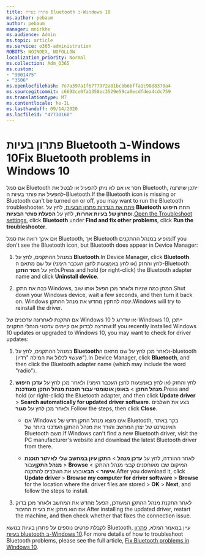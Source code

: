```yaml
---
title: פתרון בעיות Bluetooth ב-Windows 10
ms.author: pebaum
author: pebaum
manager: mnirkhe
ms.audience: Admin
ms.topic: article
ms.service: o365-administration
ROBOTS: NOINDEX, NOFOLLOW
localization_priority: Normal
ms.collection: Adm_O365
ms.custom:
- "9001475"
- "3506"
ms.openlocfilehash: 7e7a397a1f6777972a81bcbb6bffa1c98d8370a4
ms.sourcegitcommit: c6692ce0fa1358ec3529e59ca0ecdfdea4cdc759
ms.translationtype: MT
ms.contentlocale: he-IL
ms.lasthandoff: 09/14/2020
ms.locfileid: "47730160"
---
```

# <a name="fix-bluetooth-problems-in-windows-10"></a><span data-ttu-id="68abf-102">פתרון בעיות Bluetooth ב-Windows 10</span><span class="sxs-lookup"><span data-stu-id="68abf-102">Fix Bluetooth problems in Windows 10</span></span>

<span data-ttu-id="68abf-103">אם סמל Bluetooth חסר או אם לא ניתן להפעיל או לבטל את Bluetooth, ייתכן שתרצה להפעיל את פותר בעיות ה-Bluetooth.</span><span class="sxs-lookup"><span data-stu-id="68abf-103">If the Bluetooth icon is missing or Bluetooth can't be turned on or off, you may want to run the Bluetooth troubleshooter.</span></span> <span data-ttu-id="68abf-104">[פתח את הגדרות פתרון הבעיות](ms-settings:troubleshoot), לחץ על **Bluetooth** תחת **חיפוש ופתרון של בעיות אחרות**, לחץ על **הפעלת פותר הבעיות**.</span><span class="sxs-lookup"><span data-stu-id="68abf-104">[Open the Troubleshoot settings](ms-settings:troubleshoot), click **Bluetooth** under **Find and fix other problems**, click **Run the troubleshooter**.</span></span>

<span data-ttu-id="68abf-105">אם אינך רואה את סמל Bluetooth, אך Bluetooth מופיע במנהל ההתקנים:</span><span class="sxs-lookup"><span data-stu-id="68abf-105">If you don't see the Bluetooth icon, but Bluetooth does appear in Device Manager:</span></span>

1. <span data-ttu-id="68abf-106">במנהל ההתקנים, לחץ על **Bluetooth**.</span><span class="sxs-lookup"><span data-stu-id="68abf-106">In Device Manager, click **Bluetooth**.</span></span> <span data-ttu-id="68abf-107">לחץ והחזק (או לחץ באמצעות לחצן העכבר הימני) על שם מתאם ה-Bluetooth ולחץ על **הסר התקן**.</span><span class="sxs-lookup"><span data-stu-id="68abf-107">Press and hold (or right-click) the Bluetooth adapter name and click **Uninstall device**.</span></span>

2. <span data-ttu-id="68abf-108">כבה את התקן Windows, המתן כמה שניות ולאחר מכן הפעל אותו שוב.</span><span class="sxs-lookup"><span data-stu-id="68abf-108">Shut down your Windows device, wait a few seconds, and then turn it back on.</span></span> <span data-ttu-id="68abf-109">Windows ינסה להתקין מחדש את מנהל ההתקן.</span><span class="sxs-lookup"><span data-stu-id="68abf-109">Windows will try to reinstall the driver.</span></span>

<span data-ttu-id="68abf-110">אם התקנת לאחרונה עדכונים של Windows 10 או שדרוג ל-Windows 10, ייתכן שתרצה לבדוק אם קיימים עדכוני מנהלי התקנים:</span><span class="sxs-lookup"><span data-stu-id="68abf-110">If you recently installed Windows 10 updates or upgraded to Windows 10, you may want to check for driver updates:</span></span>

1. <span data-ttu-id="68abf-111">במנהל ההתקנים, לחץ על **Bluetooth**ולאחר מכן לחץ על שם מתאם ה-bluetooth (שעשוי לכלול את המילה "רדיו").</span><span class="sxs-lookup"><span data-stu-id="68abf-111">In Device Manager, click **Bluetooth**, and then click the Bluetooth adapter name (which may include the word "radio").</span></span>

2. <span data-ttu-id="68abf-112">לחץ והחזק (או לחץ באמצעות לחצן העכבר הימני) ולאחר מכן לחץ על **עדכן חיפוש מנהל התקן**  >  **באופן אוטומטי עבור תוכנת מנהל התקן מעודכנת**.</span><span class="sxs-lookup"><span data-stu-id="68abf-112">Press and hold (or right-click) the Bluetooth adapter, and then click **Update driver** > **Search automatically for updated driver software**.</span></span> <span data-ttu-id="68abf-113">בצע את השלבים ולאחר מכן לחץ על **סגור**.</span><span class="sxs-lookup"><span data-stu-id="68abf-113">Follow the steps, then click **Close**.</span></span>

      - <span data-ttu-id="68abf-114">אם Windows אינו מוצא מנהל התקן חדש של Bluetooth, בקר באתר האינטרנט של יצרן המחשב והורד את מנהל ההתקן העדכני ביותר של Bluetooth משם.</span><span class="sxs-lookup"><span data-stu-id="68abf-114">If Windows can't find a new Bluetooth driver, visit the PC manufacturer's website and download the latest Bluetooth driver from there.</span></span>

    - <span data-ttu-id="68abf-115">לאחר ההורדה, לחץ על **עדכן מנהל**  >  **התקן עיון במחשב שלי לאיתור תוכנת מנהל התקן**עבור  >  **Browse** המיקום שבו מאוחסנים קבצי מנהל ההתקן > **אישור**  >  **הבא**ובצע את השלבים להתקנה.</span><span class="sxs-lookup"><span data-stu-id="68abf-115">After you download it, click **Update driver** > **Browse my computer for driver software** > **Browse** for the location where the driver files are stored > **OK** > **Next**, and follow the steps to install.</span></span>

3. <span data-ttu-id="68abf-116">לאחר התקנת מנהל ההתקן המעודכן, הפעל מחדש את המחשב ולאחר מכן בדוק אם הוא מתקן את בעיית החיבור.</span><span class="sxs-lookup"><span data-stu-id="68abf-116">After installing the updated driver, restart the machine, and then check whether that fixes the connection issue.</span></span>

<span data-ttu-id="68abf-117">לקבלת פרטים נוספים על פתרון בעיות בנושא Bluetooth, עיין במאמר המלא, [פתרון בעיות bluetooth ב-Windows 10](https://support.microsoft.com/help/14169/windows-10-fix-bluetooth-problems).</span><span class="sxs-lookup"><span data-stu-id="68abf-117">For more details of how to troubleshoot Bluetooth problems, please see the full article, [Fix Bluetooth problems in Windows 10](https://support.microsoft.com/help/14169/windows-10-fix-bluetooth-problems).</span></span>
